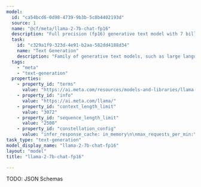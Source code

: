 ```yaml
---
model:
  id: "ca54bcd6-0d98-4739-9b3b-5c8b4402193d"
  source: 1
  name: "@cf/meta/llama-2-7b-chat-fp16"
  description: "Full precision (fp16) generative text model with 7 billion parameters from Meta"
  task:
    id: "c329a1f9-323d-4e91-b2aa-582dd4188d34"
    name: "Text Generation"
    description: "Family of generative text models, such as large language models (LLM), that can be adapted for a variety of natural language tasks."
  tags:
    - "meta"
    - "text-generation"
  properties:
    - property_id: "terms"
      value: "https://ai.meta.com/resources/models-and-libraries/llama-downloads/"
    - property_id: "info"
      value: "https://ai.meta.com/llama/"
    - property_id: "context_length_limit"
      value: "3072"
    - property_id: "sequence_length_limit"
      value: "2500"
    - property_id: "constellation_config"
      value: "infer_response_cache: in_memory\n\nmax_requests_per_min:\n  default: 5\n  accounts:\n    32118455: 60 # ai.cloudflare.com staging\n    50147400: 60 # ai.cloudflare.com\n\nneurons:\n  metrics:\n    - name: input_tokens\n      neuron_cost: 0.3672\n    - name: output_tokens\n      neuron_cost: 0.3672\nmax_concurrent_requests: 1"
task_type: "text-generation"
model_display_name: "llama-2-7b-chat-fp16"
layout: "model"
title: "llama-2-7b-chat-fp16"

---
```


TODO: JSON Schemas